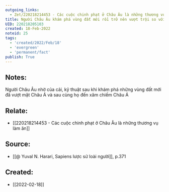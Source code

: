 ```yaml
---
outgoing_links:
  - Zet/220218214453 - Các cuộc chinh phạt ở Châu Âu là những thương vụ làm ăn
title: Người Châu Âu khám phá vùng đất mới rồi trở nên vượt trội so với Châu Á rồi họ đi xâm chiếm Châu Á
UID: 220218205103
created: 18-Feb-2022
noteid: 25
tags:
  - 'created/2022/Feb/18'
  - 'evergreen'
  - 'permanent/fact'
publish: True
---
```

## Notes:
Người Châu Âu nhờ của cải, kỹ thuật sau khi khám phá những vùng đất mới đã vượt mặt Châu Á và sau cùng họ đến xâm chiếm Châu Á

## Relate:
- [[220218214453 - Các cuộc chinh phạt ở Châu Âu là những thương vụ làm ăn]]

## Source:
- [[@ Yuval N. Harari, Sapiens lược sử loài người]], p.371


## Created:
- [[2022-02-18]]
